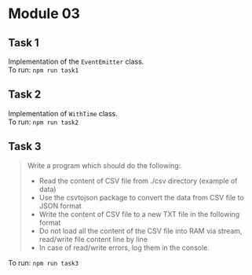 # Module 03
## Task 1
Implementation of the `EventEmitter` class.  
To run: `npm run task1`

## Task 2
Implementation of `WithTime` class.  
To run: `npm run task2`
## Task 3
> Write a program which should do the following:  
> - Read the content of CSV file from ./csv directory (example of data)
> - Use the csvtojson package to convert the data from CSV file to JSON format
> - Write the content of CSV file to a new TXT file in the following format
> - Do not load all the content of the CSV file into RAM via stream, read/write file content line by line
> - In case of read/write errors, log them in the console.

To run: `npm run task3`
